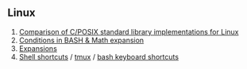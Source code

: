 ## Linux

  1. [Comparison of C/POSIX standard library implementations for Linux](https://www.etalabs.net/compare_libcs.html)
  2. [Conditions in BASH & Math expansion](conditions.md)
  3. [Expansions](expansions.md)
  4. [Shell shortcuts](special.md) / [tmux](tmux.md) / [bash keyboard shortcuts](keyboard.md)